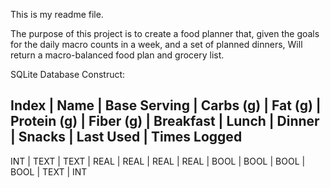 This is my readme file.

The purpose of this project is to create a food planner that, given the goals for the daily macro counts in a week, and a set of planned dinners,
Will return a macro-balanced food plan and grocery list.

SQLite Database Construct:

Index | Name | Base Serving | Carbs (g) | Fat (g) | Protein (g) | Fiber (g) | Breakfast | Lunch | Dinner | Snacks | Last Used | Times Logged
--------------------------------------------------------------------------------------------------------------------------------------------
INT   | TEXT |     TEXT     |    REAL   |  REAL   |   REAL      |   REAL    |   BOOL    |  BOOL |  BOOL  |  BOOL  |   TEXT    |     INT